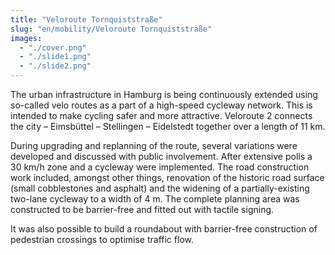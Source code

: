 ```yaml
---
title: "Veloroute Tornquiststraße"
slug: "en/mobility/Veloroute Tornquiststraße"
images:
  - "./cover.png"
  - "./slide1.png"
  - "./slide2.png"
---
```


The urban infrastructure in Hamburg is being continuously extended
using so-called velo routes as a part of a high-speed cycleway network.
This is intended to make cycling safer and more attractive. Veloroute 2
connects the city – Eimsbüttel – Stellingen – Eidelstedt together over a
length of 11 km.

During upgrading and replanning of the route, several variations were
developed and discussed with public involvement. After extensive polls a
30 km/h zone and a cycleway were implemented. The road construction
work included, amongst other things, renovation of the historic road
surface (small cobblestones and asphalt) and the widening of a
partially-existing two-lane cycleway to a width of 4 m. The complete
planning area was constructed to be barrier-free and fitted out with
tactile signing.

It was also possible to build a roundabout with barrier-free construction of pedestrian crossings to optimise traffic flow.
